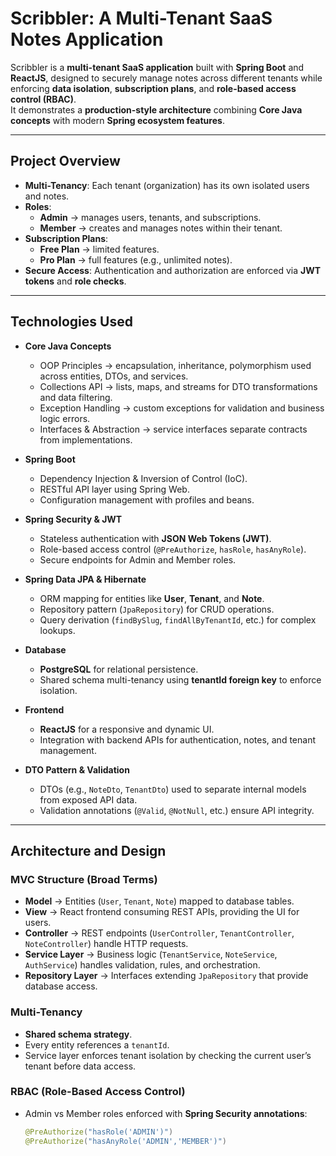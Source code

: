 # Scribbler: A Multi-Tenant SaaS Notes Application

Scribbler is a **multi-tenant SaaS application** built with **Spring Boot** and **ReactJS**, designed to securely manage notes across different tenants while enforcing **data isolation**, **subscription plans**, and **role-based access control (RBAC)**.  
It demonstrates a **production-style architecture** combining **Core Java concepts** with modern **Spring ecosystem features**.

---

## Project Overview

- **Multi-Tenancy**: Each tenant (organization) has its own isolated users and notes.
- **Roles**:
  - **Admin** → manages users, tenants, and subscriptions.
  - **Member** → creates and manages notes within their tenant.
- **Subscription Plans**:
  - **Free Plan** → limited features.
  - **Pro Plan** → full features (e.g., unlimited notes).
- **Secure Access**: Authentication and authorization are enforced via **JWT tokens** and **role checks**.

---

## Technologies Used

- **Core Java Concepts**

  - OOP Principles → encapsulation, inheritance, polymorphism used across entities, DTOs, and services.
  - Collections API → lists, maps, and streams for DTO transformations and data filtering.
  - Exception Handling → custom exceptions for validation and business logic errors.
  - Interfaces & Abstraction → service interfaces separate contracts from implementations.

- **Spring Boot**

  - Dependency Injection & Inversion of Control (IoC).
  - RESTful API layer using Spring Web.
  - Configuration management with profiles and beans.

- **Spring Security & JWT**

  - Stateless authentication with **JSON Web Tokens (JWT)**.
  - Role-based access control (`@PreAuthorize`, `hasRole`, `hasAnyRole`).
  - Secure endpoints for Admin and Member roles.

- **Spring Data JPA & Hibernate**

  - ORM mapping for entities like **User**, **Tenant**, and **Note**.
  - Repository pattern (`JpaRepository`) for CRUD operations.
  - Query derivation (`findBySlug`, `findAllByTenantId`, etc.) for complex lookups.

- **Database**

  - **PostgreSQL** for relational persistence.
  - Shared schema multi-tenancy using **tenantId foreign key** to enforce isolation.

- **Frontend**

  - **ReactJS** for a responsive and dynamic UI.
  - Integration with backend APIs for authentication, notes, and tenant management.

- **DTO Pattern & Validation**
  - DTOs (e.g., `NoteDto`, `TenantDto`) used to separate internal models from exposed API data.
  - Validation annotations (`@Valid`, `@NotNull`, etc.) ensure API integrity.

---

## Architecture and Design

### MVC Structure (Broad Terms)

- **Model** → Entities (`User`, `Tenant`, `Note`) mapped to database tables.
- **View** → React frontend consuming REST APIs, providing the UI for users.
- **Controller** → REST endpoints (`UserController`, `TenantController`, `NoteController`) handle HTTP requests.
- **Service Layer** → Business logic (`TenantService`, `NoteService`, `AuthService`) handles validation, rules, and orchestration.
- **Repository Layer** → Interfaces extending `JpaRepository` that provide database access.

### Multi-Tenancy

- **Shared schema strategy**.
- Every entity references a `tenantId`.
- Service layer enforces tenant isolation by checking the current user’s tenant before data access.

### RBAC (Role-Based Access Control)

- Admin vs Member roles enforced with **Spring Security annotations**:
  ```java
  @PreAuthorize("hasRole('ADMIN')")
  @PreAuthorize("hasAnyRole('ADMIN','MEMBER')")
  ```

